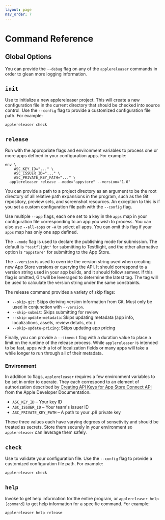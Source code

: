 ```yaml
---
layout: page
nav_order: 7
---
```


# Command Reference

## Global Options

You can provide the `--debug` flag on any of the `applereleaser` commands in order to glean more logging information. 

## `init`

Use to initialize a new applereleaser project. This will create a new configuration file in the current directory that should be checked into source control. Use the `--config` flag to provide a customized configuration file path. For example:

```shell
applereleaser check
```

## `release`

Run with the appropriate flags and environment variables to process one or more apps defined in your configuration apps. For example:

```shell
env \
    ASC_KEY_ID="..." \
    ASC_ISSUER_ID="..." \
    ASC_PRIVATE_KEY_PATH="..." \
  applereleaser release --mode="appstore" --version="1.0"
```

You can provide a path to a project directory as an argument to be the root directory of all relative path expansions in the program, such as the Git repository, preview sets, and screenshot resources. An exception to this is if you set a custom configuration file path with the `--config` flag.

Use multiple `--app` flags, each one set to a key in the `apps` map in your configuration file corresponding to an app you wish to process. You can also use `--all-apps` or `-A` to select all apps. You can omit this flag if your `apps` map has only one app defined.

The `--mode` flag is used to declare the publishing mode for submission. The default is `"testflight"` for submitting to Testflight, and the other alternative option is `"appstore"` for submitting to the App Store.

The `--version` is used to override the version string used when creating new App Store versions or querying the API. It should correspond to a version string used in your app builds, and it should follow semver. If this flag is omitted, Git will be leveraged to determine the latest tag. The tag will be used to calculate the version string under the same constraints.

The release command provides a variety of skip flags:

- `--skip-git`: Skips deriving version information from Git. Must only be used in conjunction with `--version`.
- `--skip-submit`: Skips submitting for review
- `--skip-update-metadata`: Skips updating metadata (app info, localizations, assets, review details, etc.)
- `--skip-update-pricing`: Skips updating app pricing

Finally, you can provide a `--timeout` flag with a duration value to place a limit on the runtime of the release process. While `applereleaser` is intended to be fast, apps with a lot of localization fields or many apps will take a while longer to run through all of their metadata.

### Environment

In addition to flags, `applereleaser` requires a few environment variables to be set in order to operate. They each correspond to an element of authorization described by [Creating API Keys for App Store Connect API](https://developer.apple.com/documentation/appstoreconnectapi/creating_api_keys_for_app_store_connect_api) from the Apple Developer Documentation.

- `ASC_KEY_ID` – Your key ID
- `ASC_ISSUER_ID` – Your team's issuer ID
- `ASC_PRIVATE_KEY_PATH` – A path to your .p8 private key

These three values each have varying degrees of sensetivity and should be treated as secrets. Store them securely in your environment so `applereleaser` can leverage them safely.

## `check`

Use to validate your configuration file. Use the `--config` flag to provide a customized configuration file path. For example:

```shell
applereleaser check
```

## `help`

Invoke to get help information for the entire program, or `applereleaser help [command]` to get help information for a specific command. For example:

```shell
applereleaser help release
```
